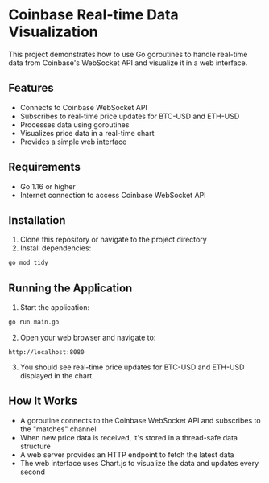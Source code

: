 # Coinbase Real-time Data Visualization

This project demonstrates how to use Go goroutines to handle real-time data from Coinbase's WebSocket API and visualize it in a web interface.

## Features

- Connects to Coinbase WebSocket API
- Subscribes to real-time price updates for BTC-USD and ETH-USD
- Processes data using goroutines
- Visualizes price data in a real-time chart
- Provides a simple web interface

## Requirements

- Go 1.16 or higher
- Internet connection to access Coinbase WebSocket API

## Installation

1. Clone this repository or navigate to the project directory
2. Install dependencies:

```bash
go mod tidy
```

## Running the Application

1. Start the application:

```bash
go run main.go
```

2. Open your web browser and navigate to:

```
http://localhost:8080
```

3. You should see real-time price updates for BTC-USD and ETH-USD displayed in the chart.

## How It Works

- A goroutine connects to the Coinbase WebSocket API and subscribes to the "matches" channel
- When new price data is received, it's stored in a thread-safe data structure
- A web server provides an HTTP endpoint to fetch the latest data
- The web interface uses Chart.js to visualize the data and updates every second